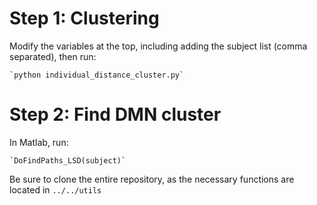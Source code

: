 # Step 1: Clustering #

Modify the variables at the top, including adding the subject list (comma separated), then run:

	`python individual_distance_cluster.py`

# Step 2: Find DMN cluster #

In Matlab, run: 

	`DoFindPaths_LSD(subject)`

Be sure to clone the entire repository, as the necessary functions are located in `../../utils`


